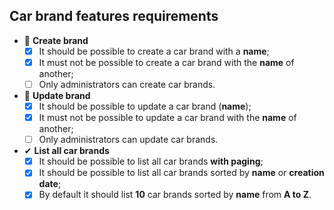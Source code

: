 ## Car brand features requirements

- 📅 **Create brand**
  - [x] It should be possible to create a car brand with a **name**;
  - [x] It must not be possible to create a car brand with the **name** of another;
  - [ ] Only administrators can create car brands.

- 📅 **Update brand**
  - [x] It should be possible to update a car brand (**name**);
  - [x] It must not be possible to update a car brand with the **name** of another;
  - [ ] Only administrators can update car brands.

- ✔ **List all car brands**
  - [x] It should be possible to list all car brands **with paging**;
  - [x] It should be possible to list all car brands sorted by **name** or **creation date**;
  - [x] By default it should list **10** car brands sorted by **name** from **A to Z**.
